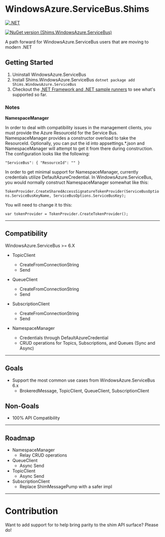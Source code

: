 # WindowsAzure.ServiceBus.Shims

[![.NET](https://github.com/zoeysaurusrex/Shims.WindowsAzure.ServiceBus/actions/workflows/dotnet.yml/badge.svg)](https://github.com/zoeysaurusrex/Shims.WindowsAzure.ServiceBus/actions/workflows/dotnet.yml)

[![NuGet version (Shims.WindowsAzure.ServiceBus)](https://img.shields.io/nuget/v/Shims.WindowsAzure.ServiceBus.svg?style=flat-square)](https://www.nuget.org/packages/Shims.WindowsAzure.ServiceBus/)


A path forward for WindowsAzure.ServiceBus users that are moving to modern .NET

## Getting Started

1. Uninstall WindowsAzure.ServiceBus
2. Install Shims.WindowsAzure.ServiceBus `dotnet package add Shims.WindowsAzure.ServiceBus`
3. Checkout the [.NET Framework and .NET sample runners](https://github.com/zoeysaurusrex/WindowsAzure.ServiceBus.Shims/blob/main/samples/WindowsAzure.ServiceBus.Net.Runner/Program.cs) to see what's supported so far.

### Notes

**NamespaceManager**

In order to deal with compatibility issues in the management clients, you must provide the Azure ResourceId for the Service Bus. NamespaceManager provides a constructor overload to take the ResourceId. Optionally, you can put the id into appsettings.*.json and NamespaceManager will attempt to get it from there during construction. The configuration looks like the following:

`
"ServiceBus": {
        "ResourceId": ""
}
`

In order to get minimal support for NamespaceManager, currently credentials utilize DefaultAzureCredential. In WindowsAzure.ServiceBus, you would normally construct NamespaceManager somewhat like this:

`
TokenProvider.CreateSharedAccessSignatureTokenProvider(ServiceBusOptions.ServiceBusKeyName, ServiceBusOptions.ServiceBusKey);
`

You will need to change it to this:

`
var tokenProvider = TokenProvider.CreateTokenProvider();
`

***

## Compatibility

WindowsAzure.ServiceBus >= 6.X
- TopicClient
  - CreateFromConnectionString
  - Send
  
- QueueClient
  - CreateFromConnectionString
  - Send
  
- SubscriptionClient
  - CreateFromConnectionString
  - Send
  
- NamespaceManager
  - Credentials through DefaultAzureCredential
  - CRUD operations for Topics, Subscriptions, and Queues (Sync and Async)

***

## Goals

- Support the most common use cases from WindowsAzure.ServiceBus 6.x
  - BrokeredMessage, TopicClient, QueueClient, SubscriptionClient 

## Non-Goals

- 100% API Compatibility

***

## Roadmap

- NamespaceManager
  - Relay CRUD operations
- QueueClient
  - Async Send
- TopicClient
  - Async Send
- SubscriptionClient
  - Replace ShimMessagePump with a safer impl

***

# Contribution

Want to add support for to help bring parity to the shim API surface? Please do!

